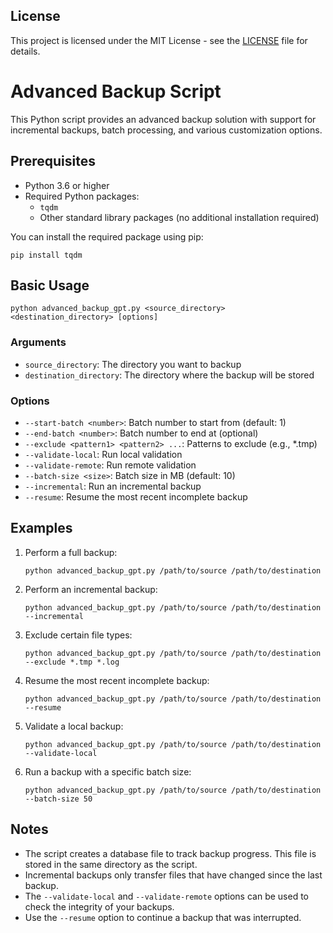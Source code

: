 ## License

This project is licensed under the MIT License - see the [LICENSE](LICENSE) file for details.

# Advanced Backup Script

This Python script provides an advanced backup solution with support for incremental backups, batch processing, and various customization options.

## Prerequisites

- Python 3.6 or higher
- Required Python packages: 
  - `tqdm`
  - Other standard library packages (no additional installation required)

You can install the required package using pip:

```
pip install tqdm
```

## Basic Usage

```
python advanced_backup_gpt.py <source_directory> <destination_directory> [options]
```

### Arguments

- `source_directory`: The directory you want to backup
- `destination_directory`: The directory where the backup will be stored

### Options

- `--start-batch <number>`: Batch number to start from (default: 1)
- `--end-batch <number>`: Batch number to end at (optional)
- `--exclude <pattern1> <pattern2> ...`: Patterns to exclude (e.g., *.tmp)
- `--validate-local`: Run local validation
- `--validate-remote`: Run remote validation
- `--batch-size <size>`: Batch size in MB (default: 10)
- `--incremental`: Run an incremental backup
- `--resume`: Resume the most recent incomplete backup

## Examples

1. Perform a full backup:
   ```
   python advanced_backup_gpt.py /path/to/source /path/to/destination
   ```

2. Perform an incremental backup:
   ```
   python advanced_backup_gpt.py /path/to/source /path/to/destination --incremental
   ```

3. Exclude certain file types:
   ```
   python advanced_backup_gpt.py /path/to/source /path/to/destination --exclude *.tmp *.log
   ```

4. Resume the most recent incomplete backup:
   ```
   python advanced_backup_gpt.py /path/to/source /path/to/destination --resume
   ```

5. Validate a local backup:
   ```
   python advanced_backup_gpt.py /path/to/source /path/to/destination --validate-local
   ```

6. Run a backup with a specific batch size:
   ```
   python advanced_backup_gpt.py /path/to/source /path/to/destination --batch-size 50
   ```

## Notes

- The script creates a database file to track backup progress. This file is stored in the same directory as the script.
- Incremental backups only transfer files that have changed since the last backup.
- The `--validate-local` and `--validate-remote` options can be used to check the integrity of your backups.
- Use the `--resume` option to continue a backup that was interrupted.
